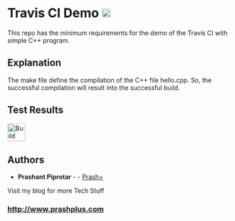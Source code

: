# Travis CI Demo [<img alt="Build Status" src="https://travis-ci.org/prashplus/travis-ci-demo.svg?branch=master" height="20">][travis-url]
This repo has the minimum requirements for the demo of the Travis CI with simple C++ program.

## Explanation
The make file define the compilation of the C++ file hello.cpp. So, the successful compilation will result into the successful build.

## Test Results

[<img alt="Build Status" src="https://travis-ci.org/prashplus/travis-ci-demo.svg?branch=master" height="40">][travis-url]


## Authors

* **Prashant Piprotar** - - [Prash+](https://github.com/prashplus)

Visit my blog for more Tech Stuff
### http://www.prashplus.com


[travis-url]: https://travis-ci.org/prashplus/travis-ci-demo
